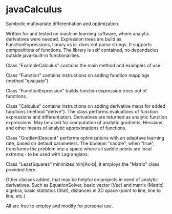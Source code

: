# javaCalculus
Symbolic multivariate differentiation and optimization.

Written for and tested on machine learning software, where analytic derivatives were needed. Expression trees are build as FunctionExpressions, library as is, does not parse strings. It supports compositions of functions. The library is self contained, no dependacies outside java-built-in functionalities.

Class "ExampleCalculus" contains the main method and examples of use.

Class "Function" contains instructions on adding function mappings (method "evaluate")

Class "FunctionExpression" builds function expression trees out of functions.

Class "Calculus" contains instructions on adding derivative maps for added functions (method "derive"). The class performs evaluations of function expressions and differentiation. Derivatives are returned as analytic function expressions. May be used for computation of analytic gradients, Hessians and other means of analytic approximations of functions.

Class "GradientDescent" performs optimizations with an adaptave learning rate, based on default parameters. The boolean "saddle", when "true", transforms the problem into a space where all saddle points are local extrema;- to be used with Lagrangians.

Class "LeastSquares" minimizes min|Ax-b|, it employs the "Matrix" class provided here.

Other classes added, that may be helpful on projects in need of analytic derivatives. Such as EquationSolver, basic vector (Vec) and matrix (Matrix) algebra, basic statistics (Stat), distances in 3D space (point to line, line to line, etc.) 

All are free to employ and modify for personal use.
